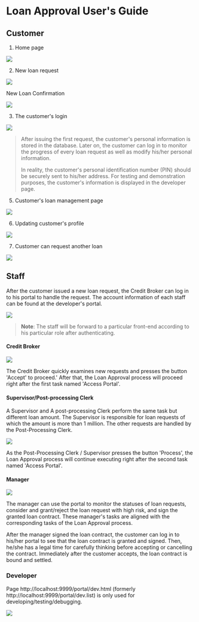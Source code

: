 # Loan Approval User's Guide

##  Customer

1. Home page

![](doc/portal-home.png)

2. New loan request

![](doc/new-loan-request.png)

New Loan Confirmation

![](doc/new-loan-response.png)

3. The customer's login

![](doc/customer-login.png)

>  After issuing the first request, the customer's personal information is stored in the database. Later on, the customer can log in to monitor the progress of every loan request as well as modify his/her personal information.
>
> In reality, the customer's personal identification number (PIN) should be securely sent to his/her address. For testing and demonstration purposes, the customer's information is displayed in the developer page.

5. Customer's loan management page

![](doc/customer-loan-management.png)

6. Updating customer's profile

![](doc/customer-profile.png)

7. Customer can request another loan

![](doc/customer-request.png)

## Staff

After the customer issued a new loan request, the Credit Broker can log in to his portal to handle the request. The account information of each staff can be found at the developer's portal.

![](doc/staff-login.png)


> **Note**: The staff will be forward to a particular front-end according to his particular role after authenticating.

#### Credit Broker

![](doc/staff-credit-broker.png)

The Credit Broker quickly examines new requests and presses the button 'Accept' to proceed.' After that, the Loan Approval process will proceed right after the first task named 'Access Portal'.

#### Supervisor/Post-processing Clerk

A Supervisor and A post-processing Clerk perform the same task but different loan amount. The Supervisor is responsible for loan requests of which the amount is more than 1 million. The other requests are handled by the Post-Processing Clerk.

![](doc/staff-post-processing-clerk.png)

As the Post-Processing Clerk / Supervisor presses the button 'Process', the Loan Approval process will continue executing right after the second task named 'Access Portal'.

#### Manager

![](doc/staff-manager.png)

The manager can use the portal to monitor the statuses of loan requests, consider and grant/reject the loan request with high risk, and sign the granted loan contract. These manager's tasks are aligned with the corresponding tasks of the Loan Approval process.

After the manager signed the loan contract, the customer can log in to his/her portal to see that the loan contract is granted and signed. Then, he/she has a legal time for carefully thinking before accepting or cancelling the contract. Immediately after the customer accepts, the loan contract is bound and settled.

### Developer

Page http://localhost:9999/portal/dev.html (formerly http://localhost:9999/portal/dev.list) is only used for developing/testing/debugging.

![](doc/developer.png)

